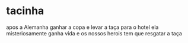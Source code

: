 # tacinha
apos a Alemanha ganhar a copa  e levar a taça para o hotel ela misteriosamente ganha vida e os nossos herois tem que resgatar a taça
